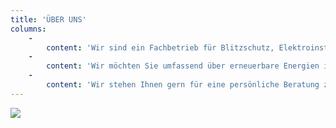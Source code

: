 ```yaml
---
title: 'ÜBER UNS'
columns:
    -
        content: 'Wir sind ein Fachbetrieb für Blitzschutz, Elektroinstallation und Photovoltaik. Der Betrieb besteht seit …. Jahren unter der Leitung Michael Götte. Im Handwerksbetrieb beschäftigt sind …. Mitarbeiter.'
    -
        content: 'Wir möchten Sie umfassend über erneuerbare Energien informieren und bieten Ihnen an, Ihre Anlage gründlich zu überprüfen, um mögliche Störungen auszuschließen.'
    -
        content: 'Wir stehen Ihnen gern für eine persönliche Beratung zur Verfügung um umfassend über erneuerbare Energie zu informie'
---
```


![](/images/img-offer-1.jpg?cropResize=300,300)